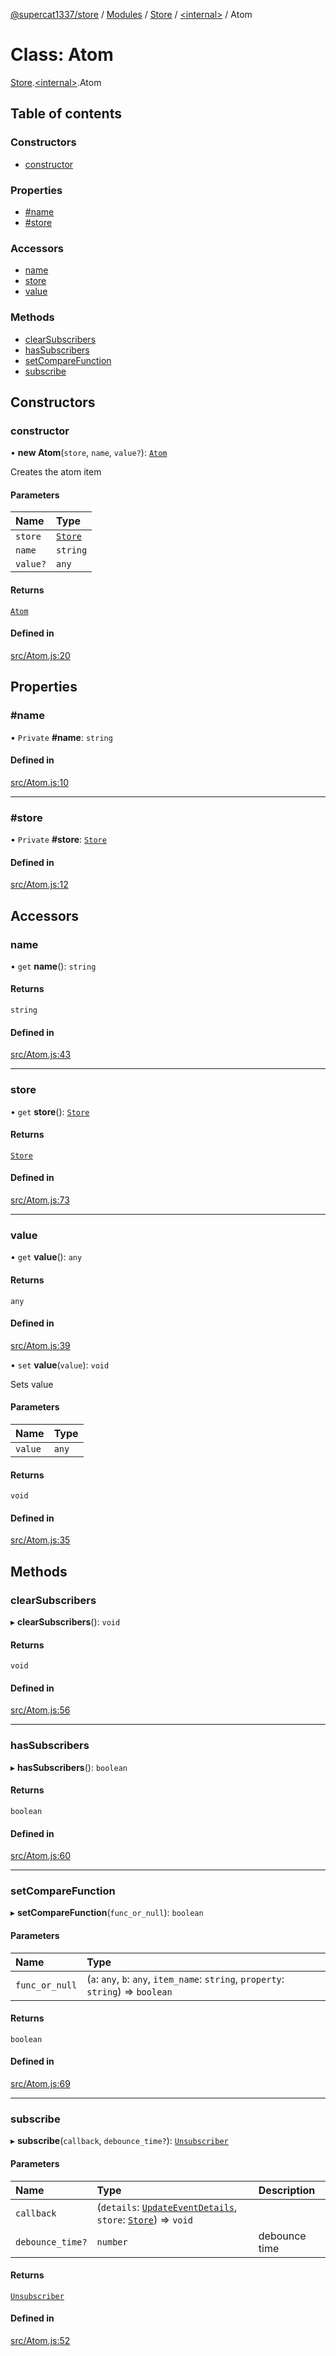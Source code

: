 [@supercat1337/store](../README.md) / [Modules](../modules.md) / [Store](../modules/Store.md) / [\<internal\>](../modules/Store._internal_.md) / Atom

# Class: Atom

[Store](../modules/Store.md).[\<internal\>](../modules/Store._internal_.md).Atom

## Table of contents

### Constructors

- [constructor](Store._internal_.Atom.md#constructor)

### Properties

- [#name](Store._internal_.Atom.md##name)
- [#store](Store._internal_.Atom.md##store)

### Accessors

- [name](Store._internal_.Atom.md#name)
- [store](Store._internal_.Atom.md#store)
- [value](Store._internal_.Atom.md#value)

### Methods

- [clearSubscribers](Store._internal_.Atom.md#clearsubscribers)
- [hasSubscribers](Store._internal_.Atom.md#hassubscribers)
- [setCompareFunction](Store._internal_.Atom.md#setcomparefunction)
- [subscribe](Store._internal_.Atom.md#subscribe)

## Constructors

### constructor

• **new Atom**(`store`, `name`, `value?`): [`Atom`](Store._internal_.Atom.md)

Creates the atom item

#### Parameters

| Name | Type |
| :------ | :------ |
| `store` | [`Store`](Store.Store.md) |
| `name` | `string` |
| `value?` | `any` |

#### Returns

[`Atom`](Store._internal_.Atom.md)

#### Defined in

[src/Atom.js:20](https://github.com/supercat911/store/blob/4ce2690b02438d095cf78c7e6db397219c282c9d/src/Atom.js#L20)

## Properties

### #name

• `Private` **#name**: `string`

#### Defined in

[src/Atom.js:10](https://github.com/supercat911/store/blob/4ce2690b02438d095cf78c7e6db397219c282c9d/src/Atom.js#L10)

___

### #store

• `Private` **#store**: [`Store`](Store.Store.md)

#### Defined in

[src/Atom.js:12](https://github.com/supercat911/store/blob/4ce2690b02438d095cf78c7e6db397219c282c9d/src/Atom.js#L12)

## Accessors

### name

• `get` **name**(): `string`

#### Returns

`string`

#### Defined in

[src/Atom.js:43](https://github.com/supercat911/store/blob/4ce2690b02438d095cf78c7e6db397219c282c9d/src/Atom.js#L43)

___

### store

• `get` **store**(): [`Store`](Store.Store.md)

#### Returns

[`Store`](Store.Store.md)

#### Defined in

[src/Atom.js:73](https://github.com/supercat911/store/blob/4ce2690b02438d095cf78c7e6db397219c282c9d/src/Atom.js#L73)

___

### value

• `get` **value**(): `any`

#### Returns

`any`

#### Defined in

[src/Atom.js:39](https://github.com/supercat911/store/blob/4ce2690b02438d095cf78c7e6db397219c282c9d/src/Atom.js#L39)

• `set` **value**(`value`): `void`

Sets value

#### Parameters

| Name | Type |
| :------ | :------ |
| `value` | `any` |

#### Returns

`void`

#### Defined in

[src/Atom.js:35](https://github.com/supercat911/store/blob/4ce2690b02438d095cf78c7e6db397219c282c9d/src/Atom.js#L35)

## Methods

### clearSubscribers

▸ **clearSubscribers**(): `void`

#### Returns

`void`

#### Defined in

[src/Atom.js:56](https://github.com/supercat911/store/blob/4ce2690b02438d095cf78c7e6db397219c282c9d/src/Atom.js#L56)

___

### hasSubscribers

▸ **hasSubscribers**(): `boolean`

#### Returns

`boolean`

#### Defined in

[src/Atom.js:60](https://github.com/supercat911/store/blob/4ce2690b02438d095cf78c7e6db397219c282c9d/src/Atom.js#L60)

___

### setCompareFunction

▸ **setCompareFunction**(`func_or_null`): `boolean`

#### Parameters

| Name | Type |
| :------ | :------ |
| `func_or_null` | (`a`: `any`, `b`: `any`, `item_name`: `string`, `property`: `string`) => `boolean` |

#### Returns

`boolean`

#### Defined in

[src/Atom.js:69](https://github.com/supercat911/store/blob/4ce2690b02438d095cf78c7e6db397219c282c9d/src/Atom.js#L69)

___

### subscribe

▸ **subscribe**(`callback`, `debounce_time?`): [`Unsubscriber`](../modules/Store.md#unsubscriber)

#### Parameters

| Name | Type | Description |
| :------ | :------ | :------ |
| `callback` | (`details`: [`UpdateEventDetails`](Store.UpdateEventDetails.md), `store`: [`Store`](Store.Store.md)) => `void` |  |
| `debounce_time?` | `number` | debounce time |

#### Returns

[`Unsubscriber`](../modules/Store.md#unsubscriber)

#### Defined in

[src/Atom.js:52](https://github.com/supercat911/store/blob/4ce2690b02438d095cf78c7e6db397219c282c9d/src/Atom.js#L52)
